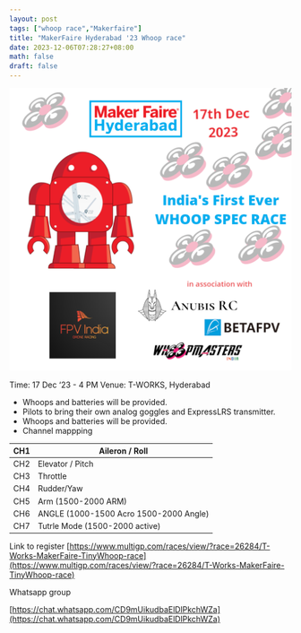 ```yaml
---
layout: post
tags: ["whoop race","Makerfaire"]
title: "MakerFaire Hyderabad '23 Whoop race"
date: 2023-12-06T07:28:27+08:00
math: false
draft: false
---
```



![MakerFaire_Whoop_Race_Poster[1].png](MakerFaire_Whoop_Race_Poster1.png)

Time: 17 Dec ‘23 - 4 PM
Venue: T-WORKS, Hyderabad

- Whoops and batteries will be provided.
- Pilots to bring their own analog  goggles and ExpressLRS transmitter.
- Whoops and batteries will be provided.
- Channel mappping

| CH1 | Aileron / Roll |
| --- | --- |
| CH2 | Elevator / Pitch |
| CH3 | Throttle |
| CH4 | Rudder/Yaw |
| CH5 | Arm (1500-2000 ARM) |
| CH6 | ANGLE (1000-1500 Acro 1500-2000  Angle) |
| CH7 | Tutrle Mode (1500-2000 active) |

Link to register
[https://www.multigp.com/races/view/?race=26284/T-Works-MakerFaire-TinyWhoop-race](https://www.multigp.com/races/view/?race=26284/T-Works-MakerFaire-TinyWhoop-race)

Whatsapp group

[https://chat.whatsapp.com/CD9mUikudbaElDlPkchWZa](https://chat.whatsapp.com/CD9mUikudbaElDlPkchWZa)